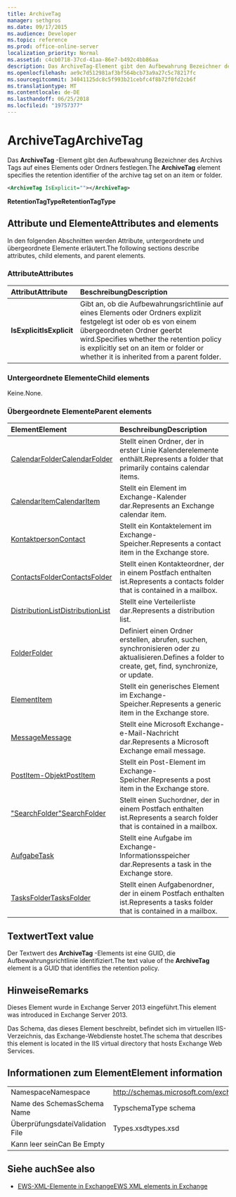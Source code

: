 ```yaml
---
title: ArchiveTag
manager: sethgros
ms.date: 09/17/2015
ms.audience: Developer
ms.topic: reference
ms.prod: office-online-server
localization_priority: Normal
ms.assetid: c4cb0718-37cd-41aa-86e7-b492c4bb86aa
description: Das ArchiveTag-Element gibt den Aufbewahrung Bezeichner des Archivs Tags auf eines Elements oder Ordners festlegen.
ms.openlocfilehash: ae9c7d512981af3bf564bcb73a9a27c5c78217fc
ms.sourcegitcommit: 34041125dc8c5f993b21cebfc4f8b72f0fd2cb6f
ms.translationtype: MT
ms.contentlocale: de-DE
ms.lasthandoff: 06/25/2018
ms.locfileid: "19757377"
---
```

# <a name="archivetag"></a><span data-ttu-id="aec6b-103">ArchiveTag</span><span class="sxs-lookup"><span data-stu-id="aec6b-103">ArchiveTag</span></span>

<span data-ttu-id="aec6b-104">Das **ArchiveTag** -Element gibt den Aufbewahrung Bezeichner des Archivs Tags auf eines Elements oder Ordners festlegen.</span><span class="sxs-lookup"><span data-stu-id="aec6b-104">The **ArchiveTag** element specifies the retention identifier of the archive tag set on an item or folder.</span></span> 
  
```XML
<ArchiveTag IsExplicit=""></ArchiveTag>
```

 <span data-ttu-id="aec6b-105">**RetentionTagType**</span><span class="sxs-lookup"><span data-stu-id="aec6b-105">**RetentionTagType**</span></span>
## <a name="attributes-and-elements"></a><span data-ttu-id="aec6b-106">Attribute und Elemente</span><span class="sxs-lookup"><span data-stu-id="aec6b-106">Attributes and elements</span></span>

<span data-ttu-id="aec6b-107">In den folgenden Abschnitten werden Attribute, untergeordnete und übergeordnete Elemente erläutert.</span><span class="sxs-lookup"><span data-stu-id="aec6b-107">The following sections describe attributes, child elements, and parent elements.</span></span>
  
### <a name="attributes"></a><span data-ttu-id="aec6b-108">Attribute</span><span class="sxs-lookup"><span data-stu-id="aec6b-108">Attributes</span></span>

|<span data-ttu-id="aec6b-109">**Attribut**</span><span class="sxs-lookup"><span data-stu-id="aec6b-109">**Attribute**</span></span>|<span data-ttu-id="aec6b-110">**Beschreibung**</span><span class="sxs-lookup"><span data-stu-id="aec6b-110">**Description**</span></span>|
|:-----|:-----|
|<span data-ttu-id="aec6b-111">**IsExplicit**</span><span class="sxs-lookup"><span data-stu-id="aec6b-111">**IsExplicit**</span></span> <br/> |<span data-ttu-id="aec6b-112">Gibt an, ob die Aufbewahrungsrichtlinie auf eines Elements oder Ordners explizit festgelegt ist oder ob es von einem übergeordneten Ordner geerbt wird.</span><span class="sxs-lookup"><span data-stu-id="aec6b-112">Specifies whether the retention policy is explicitly set on an item or folder or whether it is inherited from a parent folder.</span></span>  <br/> |
   
### <a name="child-elements"></a><span data-ttu-id="aec6b-113">Untergeordnete Elemente</span><span class="sxs-lookup"><span data-stu-id="aec6b-113">Child elements</span></span>

<span data-ttu-id="aec6b-114">Keine.</span><span class="sxs-lookup"><span data-stu-id="aec6b-114">None.</span></span>
  
### <a name="parent-elements"></a><span data-ttu-id="aec6b-115">Übergeordnete Elemente</span><span class="sxs-lookup"><span data-stu-id="aec6b-115">Parent elements</span></span>

|<span data-ttu-id="aec6b-116">**Element**</span><span class="sxs-lookup"><span data-stu-id="aec6b-116">**Element**</span></span>|<span data-ttu-id="aec6b-117">**Beschreibung**</span><span class="sxs-lookup"><span data-stu-id="aec6b-117">**Description**</span></span>|
|:-----|:-----|
|[<span data-ttu-id="aec6b-118">CalendarFolder</span><span class="sxs-lookup"><span data-stu-id="aec6b-118">CalendarFolder</span></span>](calendarfolder.md) <br/> |<span data-ttu-id="aec6b-119">Stellt einen Ordner, der in erster Linie Kalenderelemente enthält.</span><span class="sxs-lookup"><span data-stu-id="aec6b-119">Represents a folder that primarily contains calendar items.</span></span>  <br/> |
|[<span data-ttu-id="aec6b-120">CalendarItem</span><span class="sxs-lookup"><span data-stu-id="aec6b-120">CalendarItem</span></span>](calendaritem.md) <br/> |<span data-ttu-id="aec6b-121">Stellt ein Element im Exchange-Kalender dar.</span><span class="sxs-lookup"><span data-stu-id="aec6b-121">Represents an Exchange calendar item.</span></span>  <br/> |
|[<span data-ttu-id="aec6b-122">Kontaktperson</span><span class="sxs-lookup"><span data-stu-id="aec6b-122">Contact</span></span>](contact.md) <br/> |<span data-ttu-id="aec6b-123">Stellt ein Kontaktelement im Exchange-Speicher.</span><span class="sxs-lookup"><span data-stu-id="aec6b-123">Represents a contact item in the Exchange store.</span></span>  <br/> |
|[<span data-ttu-id="aec6b-124">ContactsFolder</span><span class="sxs-lookup"><span data-stu-id="aec6b-124">ContactsFolder</span></span>](contactsfolder.md) <br/> |<span data-ttu-id="aec6b-125">Stellt einen Kontakteordner, der in einem Postfach enthalten ist.</span><span class="sxs-lookup"><span data-stu-id="aec6b-125">Represents a contacts folder that is contained in a mailbox.</span></span>  <br/> |
|[<span data-ttu-id="aec6b-126">DistributionList</span><span class="sxs-lookup"><span data-stu-id="aec6b-126">DistributionList</span></span>](distributionlist.md) <br/> |<span data-ttu-id="aec6b-127">Stellt eine Verteilerliste dar.</span><span class="sxs-lookup"><span data-stu-id="aec6b-127">Represents a distribution list.</span></span>  <br/> |
|[<span data-ttu-id="aec6b-128">Folder</span><span class="sxs-lookup"><span data-stu-id="aec6b-128">Folder</span></span>](folder.md) <br/> |<span data-ttu-id="aec6b-129">Definiert einen Ordner erstellen, abrufen, suchen, synchronisieren oder zu aktualisieren.</span><span class="sxs-lookup"><span data-stu-id="aec6b-129">Defines a folder to create, get, find, synchronize, or update.</span></span>  <br/> |
|[<span data-ttu-id="aec6b-130">Element</span><span class="sxs-lookup"><span data-stu-id="aec6b-130">Item</span></span>](item.md) <br/> |<span data-ttu-id="aec6b-131">Stellt ein generisches Element im Exchange-Speicher.</span><span class="sxs-lookup"><span data-stu-id="aec6b-131">Represents a generic item in the Exchange store.</span></span>  <br/> |
|[<span data-ttu-id="aec6b-132">Message</span><span class="sxs-lookup"><span data-stu-id="aec6b-132">Message</span></span>](message-ex15websvcsotherref.md) <br/> |<span data-ttu-id="aec6b-133">Stellt eine Microsoft Exchange-e-Mail-Nachricht dar.</span><span class="sxs-lookup"><span data-stu-id="aec6b-133">Represents a Microsoft Exchange email message.</span></span>  <br/> |
|[<span data-ttu-id="aec6b-134">PostItem-Objekt</span><span class="sxs-lookup"><span data-stu-id="aec6b-134">PostItem</span></span>](postitem.md) <br/> |<span data-ttu-id="aec6b-135">Stellt ein Post-Element im Exchange-Speicher.</span><span class="sxs-lookup"><span data-stu-id="aec6b-135">Represents a post item in the Exchange store.</span></span>  <br/> |
|[<span data-ttu-id="aec6b-136">"SearchFolder"</span><span class="sxs-lookup"><span data-stu-id="aec6b-136">SearchFolder</span></span>](searchfolder.md) <br/> |<span data-ttu-id="aec6b-137">Stellt einen Suchordner, der in einem Postfach enthalten ist.</span><span class="sxs-lookup"><span data-stu-id="aec6b-137">Represents a search folder that is contained in a mailbox.</span></span>  <br/> |
|[<span data-ttu-id="aec6b-138">Aufgabe</span><span class="sxs-lookup"><span data-stu-id="aec6b-138">Task</span></span>](task.md) <br/> |<span data-ttu-id="aec6b-139">Stellt eine Aufgabe im Exchange-Informationsspeicher dar.</span><span class="sxs-lookup"><span data-stu-id="aec6b-139">Represents a task in the Exchange store.</span></span>  <br/> |
|[<span data-ttu-id="aec6b-140">TasksFolder</span><span class="sxs-lookup"><span data-stu-id="aec6b-140">TasksFolder</span></span>](tasksfolder.md) <br/> |<span data-ttu-id="aec6b-141">Stellt einen Aufgabenordner, der in einem Postfach enthalten ist.</span><span class="sxs-lookup"><span data-stu-id="aec6b-141">Represents a tasks folder that is contained in a mailbox.</span></span>  <br/> |
   
## <a name="text-value"></a><span data-ttu-id="aec6b-142">Textwert</span><span class="sxs-lookup"><span data-stu-id="aec6b-142">Text value</span></span>

<span data-ttu-id="aec6b-143">Der Textwert des **ArchiveTag** -Elements ist eine GUID, die Aufbewahrungsrichtlinie identifiziert.</span><span class="sxs-lookup"><span data-stu-id="aec6b-143">The text value of the **ArchiveTag** element is a GUID that identifies the retention policy.</span></span> 
  
## <a name="remarks"></a><span data-ttu-id="aec6b-144">Hinweise</span><span class="sxs-lookup"><span data-stu-id="aec6b-144">Remarks</span></span>

<span data-ttu-id="aec6b-145">Dieses Element wurde in Exchange Server 2013 eingeführt.</span><span class="sxs-lookup"><span data-stu-id="aec6b-145">This element was introduced in Exchange Server 2013.</span></span>
  
<span data-ttu-id="aec6b-146">Das Schema, das dieses Element beschreibt, befindet sich im virtuellen IIS-Verzeichnis, das Exchange-Webdienste hostet.</span><span class="sxs-lookup"><span data-stu-id="aec6b-146">The schema that describes this element is located in the IIS virtual directory that hosts Exchange Web Services.</span></span>
  
## <a name="element-information"></a><span data-ttu-id="aec6b-147">Informationen zum Element</span><span class="sxs-lookup"><span data-stu-id="aec6b-147">Element information</span></span>

|||
|:-----|:-----|
|<span data-ttu-id="aec6b-148">Namespace</span><span class="sxs-lookup"><span data-stu-id="aec6b-148">Namespace</span></span>  <br/> |http://schemas.microsoft.com/exchange/services/2006/types  <br/> |
|<span data-ttu-id="aec6b-149">Name des Schemas</span><span class="sxs-lookup"><span data-stu-id="aec6b-149">Schema Name</span></span>  <br/> |<span data-ttu-id="aec6b-150">Typschema</span><span class="sxs-lookup"><span data-stu-id="aec6b-150">Type schema</span></span>  <br/> |
|<span data-ttu-id="aec6b-151">Überprüfungsdatei</span><span class="sxs-lookup"><span data-stu-id="aec6b-151">Validation File</span></span>  <br/> |<span data-ttu-id="aec6b-152">Types.xsd</span><span class="sxs-lookup"><span data-stu-id="aec6b-152">types.xsd</span></span>  <br/> |
|<span data-ttu-id="aec6b-153">Kann leer sein</span><span class="sxs-lookup"><span data-stu-id="aec6b-153">Can Be Empty</span></span>  <br/> ||
   
## <a name="see-also"></a><span data-ttu-id="aec6b-154">Siehe auch</span><span class="sxs-lookup"><span data-stu-id="aec6b-154">See also</span></span>

- [<span data-ttu-id="aec6b-155">EWS-XML-Elemente in Exchange</span><span class="sxs-lookup"><span data-stu-id="aec6b-155">EWS XML elements in Exchange</span></span>](ews-xml-elements-in-exchange.md)

